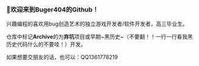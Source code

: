 ### 🌈欢迎来到Buger404的Github！

兴趣编程的喜欢用bug创造艺术的独立游戏开发者/软件开发者，高三毕业生。

仓库中标记**Archive**的为**弃坑**项目或早期~黑历史~（不要翻！！一行一行看我黑历史代码什么的不要哇！）开发。

如果想要交朋友的话，也可以：QQ1361778219

